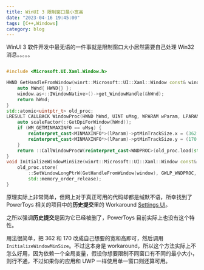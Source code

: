```yaml
---
title: WinUI 3 限制窗口最小宽高
date: "2023-04-16 19:45:00"
tags: [C++,Windows]
category: blog
---
```

WinUI 3 软件开发中最无语的一件事就是限制窗口大小居然需要自己处理 Win32 消息。。。。。

<!-- more -->

```cpp

#include <Microsoft.UI.Xaml.Window.h>

HWND GetHandleFromWindow(winrt::Microsoft::UI::Xaml::Window const& window) {
    auto hWnd{ HWND{} };
    window.as<::IWindowNative>()->get_WindowHandle(&hWnd);
    return hWnd;
}
std::atomic<uintptr_t> old_proc;
LRESULT CALLBACK WindowProc(HWND hWnd, UINT uMsg, WPARAM wParam, LPARAM lParam) {
    auto scaleFactor(::GetDpiForWindow(hWnd));
    if (WM_GETMINMAXINFO == uMsg) {
        reinterpret_cast<MINMAXINFO*>(lParam)->ptMinTrackSize.x = (362 * scaleFactor + (96 >> 1)) / 96;
        reinterpret_cast<MINMAXINFO*>(lParam)->ptMinTrackSize.y = (170 * scaleFactor + (96 >> 1)) / 96;
    }
    return ::CallWindowProcW(reinterpret_cast<WNDPROC>(old_proc.load(std::memory_order_acquire)), hWnd, uMsg, wParam, lParam);
}
void InitializeWindowMinSize(winrt::Microsoft::UI::Xaml::Window const& window) {
    old_proc.store(
        ::SetWindowLongPtrW(GetHandleFromWindow(window), GWLP_WNDPROC, reinterpret_cast<LONG_PTR>(&WindowProc)),
        std::memory_order_release);
}

```

原理实际上非常简单，但网上对于真正可用的代码却都是缄默不语，所幸找到了 PowerToys 相关的项目中的**历史提交**里的 Workaround [Settings UI](https://github.com/WinUICommunity/SettingsUI/blob/eaa1dd28c73aea7366cceeca485342e6edf389d6/src/SettingsUI/Tools/Helpers/WindowHelper/WindowHelper.ReSizeWindow.cs)。

之所以强调**历史提交**是因为它已经被删了，PowerToys 目前实际上也没有这个特性。

用法很简单，把 362 和 170 改成自己想要的宽和高即可，然后调用 `InitializeWindowMinSize`。不过这本身是 workaround，所以这个方法实际上不怎么好用，因为依赖一个全局变量，假设你想要限制不同窗口有不同的最小大小，则行不通，不过如果你的应用和 UWP 一样使用单一窗口则还算可用。
